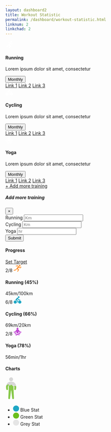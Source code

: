 ```yaml
---
layout: dashboard2
title: Workout Statistic
permalink: /dashboard/workout-statistic.html
linknum: 2
linkchad: 2
---
```

<div class="container-fluid">
                <div class="row">
					<div class="col-xl-9 col-xxl-8">
						<div class="row">
							<div class="col-xl-12">
								<div class="card">
									<div class="card-header d-sm-flex d-block pb-0 border-0">
										<div class="d-flex align-items-center">
											<span class="p-3 mr-3 rounded bg-warning">
												<svg width="24" height="24" viewBox="0 0 24 24" fill="none" xmlns="http://www.w3.org/2000/svg">
													<g clip-path="url(#clip1)">
													<path d="M0.988957 17.0741C0.328275 17.2007 -0.104585 17.8386 0.0219823 18.4993C0.133362 19.0815 0.644694 19.4865 1.21678 19.4865C1.29272 19.4865 1.37119 19.4789 1.44713 19.4637L6.4592 18.5018C6.74524 18.4461 7.00091 18.2917 7.18316 18.0639L9.33481 15.3503L8.61593 14.9832C8.08435 14.7149 7.71475 14.2289 7.58818 13.6391L5.55804 16.1983L0.988957 17.0741Z" fill="white"/>
													<path d="M18.84 6.49306C20.3135 6.49306 21.508 5.29854 21.508 3.82502C21.508 2.3515 20.3135 1.15698 18.84 1.15698C17.3665 1.15698 16.1719 2.3515 16.1719 3.82502C16.1719 5.29854 17.3665 6.49306 18.84 6.49306Z" fill="white"/>
													<path d="M13.0179 3.15677C12.7369 2.86819 12.4762 2.75428 12.1902 2.75428C12.0864 2.75428 11.9826 2.76947 11.8712 2.79479L7.29203 3.88073C6.6592 4.03008 6.26937 4.66545 6.41872 5.29576C6.54782 5.83746 7.02877 6.20198 7.56289 6.20198C7.65404 6.20198 7.74514 6.19185 7.8363 6.16907L11.7371 5.24513C11.9902 5.52611 13.2584 6.90063 13.4888 7.14364C11.8763 8.87002 10.2639 10.5939 8.65137 12.3202C8.62605 12.3481 8.60329 12.3759 8.58049 12.4038C8.10966 13.0037 8.25397 13.9454 8.96275 14.3023L13.9064 16.826L11.3397 20.985C10.9878 21.5571 11.165 22.3064 11.7371 22.6608C11.9371 22.7848 12.1573 22.843 12.375 22.843C12.7825 22.843 13.1824 22.638 13.4128 22.2659L16.6732 16.983C16.8529 16.6919 16.901 16.34 16.8074 16.0135C16.7137 15.6844 16.4884 15.411 16.1821 15.2566L12.8331 13.553L16.3543 9.78636L19.0122 12.0393C19.2324 12.2266 19.5032 12.3177 19.7716 12.3177C20.0601 12.3177 20.3487 12.2114 20.574 12.0038L23.6243 9.16112C24.1002 8.71814 24.128 7.97392 23.685 7.49803C23.4521 7.24996 23.1383 7.12339 22.8244 7.12339C22.5383 7.12339 22.2497 7.22717 22.0245 7.43727L19.7412 9.56107C19.7386 9.56361 14.0178 4.18196 13.0179 3.15677Z" fill="white"/>
													</g>
													<defs>
													<clipPath id="clip1">
													<rect width="24" height="24" fill="white"/>
													</clipPath>
													</defs>
												</svg>
											</span>
											<div class="mr-auto pr-3">
												<h4 class="text-black fs-20">Running</h4>
												<p class="fs-13 mb-0 text-black">Lorem ipsum dolor sit amet, consectetur</p>
											</div>
										</div>
										<div class="dropdown mt-sm-0 mt-3">
											<button type="button" class="btn rounded border border-light dropdown-toggle" data-toggle="dropdown" aria-expanded="false">
												Monthly
											</button>
											<div class="dropdown-menu dropdown-menu-right">
												<a class="dropdown-item" href="javascript:void(0);">Link 1</a>
												<a class="dropdown-item" href="javascript:void(0);">Link 2</a>
												<a class="dropdown-item" href="javascript:void(0);">Link 3</a>
											</div>
										</div>
									</div>
									<div class="card-body pb-0">
										<div id="chartBar"></div>
									</div>
								</div>
							</div>
							<div class="col-xl-12">
								<div class="card">
									<div class="card-header d-sm-flex d-block pb-0 border-0">
										<div class="d-flex align-items-center">
											<span class="p-3 mr-3 rounded bg-info">
												<svg width="24" height="24" viewBox="0 0 24 24" fill="none" xmlns="http://www.w3.org/2000/svg">
													<path d="M10.8586 5.22599L5.87121 10.5543C5.50758 11.0846 5.64394 11.8068 6.17172 12.1679L11.1945 15.6098V18.9558C11.1945 19.5921 11.6995 20.125 12.3359 20.1376C12.9874 20.1477 13.5177 19.625 13.5177 18.976V15.0013C13.5177 14.6174 13.3283 14.2588 13.0126 14.0442L9.79041 11.8346L12.5025 8.95836L13.8914 12.1225C14.0758 12.5442 14.4949 12.817 14.9546 12.817H19.1844C19.8207 12.817 20.3536 12.3119 20.3662 11.6755C20.3763 11.024 19.8536 10.4937 19.2046 10.4937H15.7172C15.2576 9.44824 14.7677 8.41288 14.3409 7.35228C14.1237 6.81693 14.0025 6.5846 13.6036 6.21592C13.5227 6.14016 12.9596 5.62501 12.4571 5.16541C11.995 4.74619 11.2828 4.77397 10.8586 5.22599Z" fill="white"/>
													<path d="M15.6162 5.80681C17.0861 5.80681 18.2778 4.61517 18.2778 3.1452C18.2778 1.67523 17.0861 0.483582 15.6162 0.483582C14.1462 0.483582 12.9545 1.67523 12.9545 3.1452C12.9545 4.61517 14.1462 5.80681 15.6162 5.80681Z" fill="white"/>
													<path d="M4.89899 23.5164C7.60463 23.5164 9.79798 21.3231 9.79798 18.6174C9.79798 15.9118 7.60463 13.7184 4.89899 13.7184C2.19335 13.7184 0 15.9118 0 18.6174C0 21.3231 2.19335 23.5164 4.89899 23.5164Z" fill="white"/>
													<path d="M19.101 23.5164C21.8066 23.5164 24 21.3231 24 18.6174C24 15.9118 21.8066 13.7184 19.101 13.7184C16.3954 13.7184 14.202 15.9118 14.202 18.6174C14.202 21.3231 16.3954 23.5164 19.101 23.5164Z" fill="white"/>
												</svg>
											</span>
											<div class="mr-auto pr-3">
												<h4 class="text-black fs-20">Cycling</h4>
												<p class="fs-13 mb-0 text-black">Lorem ipsum dolor sit amet, consectetur</p>
											</div>
										</div>
										<div class="dropdown mt-sm-0 mt-3">
											<button type="button" class="btn rounded border border-light dropdown-toggle" data-toggle="dropdown" aria-expanded="false">
												Monthly
											</button>
											<div class="dropdown-menu dropdown-menu-right">
												<a class="dropdown-item" href="javascript:void(0);">Link 1</a>
												<a class="dropdown-item" href="javascript:void(0);">Link 2</a>
												<a class="dropdown-item" href="javascript:void(0);">Link 3</a>
											</div>
										</div>
									</div>
									<div class="card-body pb-0">
										<div id="chartBar2"></div>
									</div>
								</div>
							</div>
							<div class="col-xl-12">
								<div class="card">
									<div class="card-header d-sm-flex d-block pb-0 border-0">
										<div class="d-flex align-items-center">
											<span class="p-3 mr-3 rounded bg-secondary">
												<svg width="24" height="24" viewBox="0 0 24 24" fill="none" xmlns="http://www.w3.org/2000/svg">
													<g clip-path="url(#clip2)">
													<path d="M11.9997 5.9999C13.6565 5.9999 14.9997 4.65677 14.9997 2.99995C14.9997 1.34312 13.6565 0 11.9997 0C10.3429 0 8.99977 1.34312 8.99977 2.99995C8.99977 4.65677 10.3429 5.9999 11.9997 5.9999Z" fill="white"/>
													<path d="M17.8305 21.8297L14.136 23.2153L15.9733 23.9042C16.7639 24.1978 17.6171 23.791 17.9046 23.0261C18.0576 22.618 18.0124 22.1905 17.8305 21.8297Z" fill="white"/>
													<path d="M5.02674 16.5949C4.2526 16.3078 3.38687 16.6974 3.0954 17.473C2.80464 18.2486 3.19796 19.1128 3.97351 19.4043L5.59177 20.0111L9.86409 18.4088L5.02674 16.5949Z" fill="white"/>
													<path d="M20.9045 17.473C20.613 16.6974 19.7473 16.3078 18.9732 16.5949L6.97342 21.0948C6.19778 21.3863 5.8045 22.2505 6.09527 23.0262C6.38275 23.7908 7.23569 24.198 8.02661 23.9043L20.0264 19.4044C20.802 19.1129 21.1953 18.2487 20.9045 17.473Z" fill="white"/>
													<path d="M22.4997 11.9998H18.9271L16.3417 6.82899C16.073 6.29213 15.5264 5.98627 14.9631 5.99991L11.9997 5.9999L9.0366 5.99991C8.4734 5.98627 7.92754 6.29217 7.65825 6.82899L5.07286 11.9998H1.50019C0.671868 11.9998 0.000244141 12.6714 0.000244141 13.4997C0.000244141 14.328 0.671868 14.9997 1.50019 14.9997H6.00009C6.56845 14.9997 7.08773 14.6789 7.34184 14.1706L8.99999 10.8543V16.483L11.9998 17.6079L14.9999 16.4827V10.8543L16.658 14.1706C16.9122 14.6789 17.4315 14.9997 17.9998 14.9997H22.4997C23.328 14.9997 23.9996 14.328 23.9996 13.4997C23.9996 12.6714 23.3281 11.9998 22.4997 11.9998Z" fill="white"/>
													</g>
													<defs>
													<clipPath id="clip2">
													<rect width="24" height="24" fill="white"/>
													</clipPath>
													</defs>
												</svg>
											</span>
											<div class="mr-auto pr-3">
												<h4 class="text-black fs-20">Yoga</h4>
												<p class="fs-13 mb-0 text-black">Lorem ipsum dolor sit amet, consectetur</p>
											</div>
										</div>
										<div class="dropdown mt-sm-0 mt-3">
											<button type="button" class="btn rounded border border-light dropdown-toggle" data-toggle="dropdown" aria-expanded="false">
												Monthly
											</button>
											<div class="dropdown-menu dropdown-menu-right">
												<a class="dropdown-item" href="javascript:void(0);">Link 1</a>
												<a class="dropdown-item" href="javascript:void(0);">Link 2</a>
												<a class="dropdown-item" href="javascript:void(0);">Link 3</a>
											</div>
										</div>
									</div>
									<div class="card-body pb-0">
										<div id="chartBar3"></div>
									</div>
								</div>
							</div>
						</div>
					</div>
					<div class="col-xl-3 col-xxl-4">	
						<div class="row">
							<div class="col-xl-12">
								<div class="card">
									<div class="card-body p-0">
										<a href="javascript:void(0);" class="bg-primary text-white text-center p-4 fs-20 d-block rounded" data-toggle="modal" data-target="#addMoreTraining">+ Add more training</a>
										<!-- Modal -->
										<div class="modal fade" id="addMoreTraining">
											<div class="modal-dialog modal-dialog-centered" role="document">
												<div class="modal-content">
													<div class="modal-header">
														<h5 class="modal-title">Add more training</h5>
														<button type="button" class="close" data-dismiss="modal"><span>&times;</span>
														</button>
													</div>
													<div class="modal-body">
														<form>
															<div class="form-group">
																<label>Running</label>
																<input type="text" class="form-control" placeholder="Km">
															</div>
															<div class="form-group">
																<label>Cycling</label>
																<input type="text" class="form-control" placeholder="Km">
															</div>
															<div class="form-group">
																<label>Yoga</label>
																<input type="text" class="form-control" placeholder="hr">
															</div>
															<button class="btn btn-primary">Submit</button>
														</form>
													</div>
												</div>
											</div>
										</div>
									</div>
								</div>
							</div>
							<div class="col-xl-12 col-md-6">
								<div class="card">
									<div class="card-header flex-wrap border-0 pb-0">
										<h4 class="text-black fs-20 mb-3">Progress</h4>
										<a href="workout-statistic.html" class="btn btn-outline-light btn-rounded">Set Target</a>
									</div>
									<div class="card-body">
										<div class="d-flex mb-sm-5 mb-3">
											<div class="d-inline-block relative donut-chart-sale mr-3">
												<span class="donut" data-peity='{ "fill": ["rgb(255, 148, 50)", "rgba(236, 236, 236, 1)"],   "innerRadius": 34, "radius": 10}'>2/8</span>
												<small>
													<svg width="24" height="24" viewBox="0 0 24 24" fill="none" xmlns="http://www.w3.org/2000/svg">
														<g clip-path="url(#clip3)">
														<path d="M0.988957 17.0741C0.328275 17.2007 -0.104585 17.8386 0.0219821 18.4993C0.133361 19.0815 0.644693 19.4865 1.21678 19.4865C1.29272 19.4865 1.37119 19.4789 1.44713 19.4637L6.4592 18.5018C6.74524 18.4461 7.0009 18.2917 7.18316 18.0639L9.33481 15.3503L8.61593 14.9832C8.08435 14.7149 7.71474 14.2289 7.58818 13.6391L5.55804 16.1983L0.988957 17.0741Z" fill="#FF9432"/>
														<path d="M18.84 6.49306C20.3135 6.49306 21.508 5.29854 21.508 3.82502C21.508 2.3515 20.3135 1.15698 18.84 1.15698C17.3665 1.15698 16.1719 2.3515 16.1719 3.82502C16.1719 5.29854 17.3665 6.49306 18.84 6.49306Z" fill="#FF9432"/>
														<path d="M13.0179 3.15677C12.7369 2.8682 12.4762 2.75428 12.1902 2.75428C12.0864 2.75428 11.9826 2.76947 11.8712 2.79479L7.29203 3.88073C6.6592 4.03008 6.26937 4.66545 6.41872 5.29576C6.54782 5.83746 7.02877 6.20198 7.56289 6.20198C7.65404 6.20198 7.74514 6.19185 7.8363 6.16907L11.7371 5.24513C11.9902 5.52611 13.2584 6.90063 13.4888 7.14364C11.8763 8.87002 10.2639 10.5939 8.65137 12.3202C8.62605 12.3481 8.60329 12.3759 8.58049 12.4038C8.10966 13.0037 8.25397 13.9454 8.96275 14.3023L13.9064 16.826L11.3397 20.985C10.9878 21.5571 11.165 22.3064 11.7371 22.6608C11.9371 22.7848 12.1573 22.843 12.375 22.843C12.7825 22.843 13.1824 22.638 13.4128 22.2659L16.6732 16.983C16.8529 16.6919 16.901 16.34 16.8074 16.0135C16.7137 15.6844 16.4884 15.411 16.1821 15.2566L12.8331 13.553L16.3543 9.78636L19.0122 12.0393C19.2324 12.2266 19.5032 12.3177 19.7716 12.3177C20.0601 12.3177 20.3487 12.2114 20.574 12.0038L23.6243 9.16112C24.1002 8.71814 24.128 7.97392 23.685 7.49803C23.4521 7.24996 23.1383 7.12339 22.8244 7.12339C22.5383 7.12339 22.2497 7.22717 22.0245 7.43728L19.7412 9.56107C19.7386 9.56361 14.0178 4.18196 13.0179 3.15677Z" fill="#FF9432"/>
														</g>
														<defs>
														<clipPath id="clip3">
														<rect width="24" height="24" fill="white"/>
														</clipPath>
														</defs>
													</svg>
												</small>
											</div>
											<div>
												<h4 class="fs-18 text-black">Running (45%)</h4>
												<span>45km/100km</span>
											</div>
										</div>
										<div class="d-flex mb-sm-5 mb-3">
											<div class="d-inline-block relative donut-chart-sale mr-3">
												<span class="donut" data-peity='{ "fill": ["rgb(30, 167, 197)", "rgba(236, 236, 236, 1)"],   "innerRadius": 34, "radius": 10}'>6/8</span>
												<small>
													<svg width="24" height="24" viewBox="0 0 24 24" fill="none" xmlns="http://www.w3.org/2000/svg">
														<g clip-path="url(#clip4)">
														<path d="M10.8586 5.22599L5.87121 10.5543C5.50758 11.0846 5.64394 11.8068 6.17172 12.1679L11.1945 15.6098L11.1945 18.9558C11.1945 19.5921 11.6995 20.125 12.3359 20.1376C12.9874 20.1477 13.5177 19.625 13.5177 18.976L13.5177 15.0013C13.5177 14.6174 13.3283 14.2588 13.0126 14.0442L9.79041 11.8346L12.5025 8.95836L13.8914 12.1225C14.0758 12.5442 14.4949 12.817 14.9546 12.817L19.1844 12.817C19.8207 12.817 20.3536 12.3119 20.3662 11.6755C20.3763 11.024 19.8536 10.4937 19.2046 10.4937L15.7172 10.4937C15.2576 9.44824 14.7677 8.41288 14.3409 7.35228C14.1237 6.81693 14.0025 6.5846 13.6036 6.21592C13.5227 6.14016 12.9596 5.62501 12.4571 5.16541C11.995 4.74619 11.2828 4.77397 10.8586 5.22599Z" fill="#1EA7C5"/>
														<path d="M15.6162 5.80681C17.0861 5.80681 18.2778 4.61517 18.2778 3.1452C18.2778 1.67523 17.0861 0.483582 15.6162 0.483582C14.1462 0.483582 12.9545 1.67523 12.9545 3.1452C12.9545 4.61517 14.1462 5.80681 15.6162 5.80681Z" fill="#1EA7C5"/>
														<path d="M4.89899 23.5164C7.60463 23.5164 9.79798 21.3231 9.79798 18.6174C9.79798 15.9118 7.60463 13.7184 4.89899 13.7184C2.19335 13.7184 -1.81927e-07 15.9118 -2.13831e-07 18.6174C-2.45735e-07 21.3231 2.19335 23.5164 4.89899 23.5164Z" fill="#1EA7C5"/>
														<path d="M19.101 23.5164C21.8066 23.5164 24 21.3231 24 18.6174C24 15.9118 21.8066 13.7184 19.101 13.7184C16.3954 13.7184 14.202 15.9118 14.202 18.6174C14.202 21.3231 16.3954 23.5164 19.101 23.5164Z" fill="#1EA7C5"/>
														</g>
														<defs>
														<clipPath id="clip4">
														<rect width="24" height="24" fill="white"/>
														</clipPath>
														</defs>
													</svg>
												</small>
											</div>
											<div>
												<h4 class="fs-18 text-black">Cycling (66%)</h4>
												<span>69km/20km</span>
											</div>
										</div>
										<div class="d-flex">
											<div class="d-inline-block relative donut-chart-sale mr-3">
												<span class="donut" data-peity='{ "fill": ["rgb(192, 70, 211)", "rgba(236, 236, 236, 1)"],   "innerRadius": 34, "radius": 10}'>2/8</span>
												<small>
													<svg width="24" height="24" viewBox="0 0 24 24" fill="none" xmlns="http://www.w3.org/2000/svg">
														<g clip-path="url(#clip5)">
														<path d="M11.9997 5.9999C13.6565 5.9999 14.9997 4.65677 14.9997 2.99995C14.9997 1.34312 13.6565 1.61033e-07 11.9997 1.41496e-07C10.3429 1.21959e-07 8.99977 1.34312 8.99977 2.99995C8.99977 4.65677 10.3429 5.9999 11.9997 5.9999Z" fill="#C046D3"/>
														<path d="M17.8305 21.8297L14.136 23.2153L15.9733 23.9042C16.7639 24.1978 17.6171 23.791 17.9046 23.0261C18.0576 22.618 18.0124 22.1905 17.8305 21.8297Z" fill="#C046D3"/>
														<path d="M5.02674 16.5949C4.2526 16.3078 3.38687 16.6974 3.0954 17.473C2.80464 18.2486 3.19796 19.1128 3.97351 19.4043L5.59177 20.0111L9.86409 18.4088L5.02674 16.5949Z" fill="#C046D3"/>
														<path d="M20.9045 17.473C20.613 16.6974 19.7473 16.3078 18.9732 16.5949L6.97342 21.0948C6.19778 21.3863 5.8045 22.2505 6.09527 23.0262C6.38275 23.7908 7.23569 24.198 8.02661 23.9043L20.0263 19.4044C20.802 19.1129 21.1953 18.2487 20.9045 17.473Z" fill="#C046D3"/>
														<path d="M22.4997 11.9998L18.9271 11.9998L16.3417 6.82899C16.073 6.29213 15.5264 5.98627 14.9631 5.99991L11.9997 5.9999L9.0366 5.99991C8.4734 5.98627 7.92754 6.29217 7.65825 6.82899L5.07286 11.9998L1.50019 11.9998C0.671868 11.9998 0.000243991 12.6714 0.000243981 13.4997C0.000243972 14.328 0.671868 14.9997 1.50019 14.9997L6.00009 14.9997C6.56845 14.9997 7.08773 14.6789 7.34184 14.1706L8.99999 10.8543L8.99999 16.483L11.9998 17.6079L14.9999 16.4827L14.9999 10.8543L16.658 14.1706C16.9122 14.6789 17.4315 14.9997 17.9998 14.9997L22.4997 14.9997C23.328 14.9997 23.9996 14.328 23.9996 13.4997C23.9996 12.6714 23.3281 11.9998 22.4997 11.9998Z" fill="#C046D3"/>
														</g>
														<defs>
														<clipPath id="clip5">
														<rect width="24" height="24" fill="white"/>
														</clipPath>
														</defs>
													</svg>
												</small>
											</div>
											<div>
												<h4 class="fs-18 text-black">Yoga (78%)</h4>
												<span>56min/1hr</span>
											</div>
										</div>
									</div>
								</div>
							</div>
							<div class="col-xl-12 col-md-6">
								<div class="card">
									<div class="card-header border-0 pb-0">
										<h4 class="text-black fs-20 mb-0">Charts</h4>
									</div>
									<div class="card-body text-center">
										<div class="man-chart mb-4">
											<div id="pieChart"></div>
											<svg width="39" height="74" viewBox="0 0 39 74" fill="none" xmlns="http://www.w3.org/2000/svg">
												<path d="M30.5324 18.9448C27.792 15.402 23.576 13.6 18 13.6C12.424 13.6 8.20798 15.402 5.46758 18.9448C0.0819769 25.908 2.86998 36.9376 2.99238 37.4C3.34496 38.8603 4.81444 39.7583 6.27474 39.4057C7.71974 39.0568 8.617 37.6123 8.28958 36.1624C8.28958 36.0808 6.69838 27.8596 10.3296 23.3988L10.5268 23.1676V36.6588L9.16678 65.1508C9.09198 66.6164 10.1932 67.8771 11.6556 68H11.88C13.2658 68.0095 14.4371 66.9758 14.6 65.5996L17.5308 40.8H18.4624L21.4 65.5996C21.5628 66.9758 22.7341 68.0095 24.12 68H24.3512C25.8135 67.8771 26.9148 66.6164 26.84 65.1508L25.48 36.6588V23.1744L25.6636 23.392C29.3356 27.88 27.7036 36.074 27.7036 36.176C27.3656 37.6407 28.2789 39.1021 29.7436 39.44C31.2083 39.778 32.6696 38.8647 33.0076 37.4C33.13 36.9376 35.918 25.908 30.5324 18.9448Z" fill="#D8D8D8"/>
												<path d="M17.9999 12.24C21.3799 12.24 24.12 9.49998 24.12 6.12C24.12 2.74002 21.3799 0 17.9999 0C14.62 0 11.8799 2.74002 11.8799 6.12C11.8799 9.49998 14.62 12.24 17.9999 12.24Z" fill="#D8D8D8"/>
												<mask id="mask0" maskUnits="userSpaceOnUse" x="0" y="21" width="39" height="53">
												<path d="M0 28.6827C0 26.841 1.39216 25.2974 3.22404 25.1079L3.29046 25.101C4.246 25.0022 5.11673 24.5084 5.69211 23.7392L6.17041 23.0997C7.53814 21.2711 10.3705 21.5997 11.2832 23.6929L11.4012 23.9634C12.2643 25.9427 14.9458 26.2466 16.2299 24.5106V24.5106C17.3481 22.9991 19.6073 22.9931 20.7335 24.4987L21.5805 25.6312C22.4095 26.7395 23.7687 27.3189 25.1423 27.1496L28.3724 26.7515C34.0189 26.0554 39 30.4603 39 36.1495V54.5C39 65.2696 30.2696 74 19.5 74V74C8.73045 74 0 65.2696 0 54.5V28.6827Z" fill="#C4C4C4"/>
												</mask>
												<g mask="url(#mask0)">
												<path d="M30.5324 18.9448C27.792 15.402 23.576 13.6 18 13.6C12.424 13.6 8.20798 15.402 5.46758 18.9448C0.0819769 25.908 2.86998 36.9376 2.99238 37.4C3.34496 38.8603 4.81444 39.7583 6.27474 39.4057C7.71974 39.0568 8.617 37.6123 8.28958 36.1624C8.28958 36.0808 6.69838 27.8596 10.3296 23.3988L10.5268 23.1676V36.6588L9.16678 65.1508C9.09198 66.6164 10.1932 67.8771 11.6556 68H11.88C13.2658 68.0095 14.4371 66.9758 14.6 65.5996L17.5308 40.8H18.4624L21.4 65.5996C21.5628 66.9758 22.7341 68.0095 24.12 68H24.3512C25.8135 67.8771 26.9148 66.6164 26.84 65.1508L25.48 36.6588V23.1744L25.6636 23.392C29.3356 27.88 27.7036 36.074 27.7036 36.176C27.3656 37.6407 28.2789 39.1021 29.7436 39.44C31.2083 39.778 32.6696 38.8647 33.0076 37.4C33.13 36.9376 35.918 25.908 30.5324 18.9448Z" fill="#6EC51E"/>
												<path d="M17.9999 12.24C21.3799 12.24 24.12 9.49998 24.12 6.12C24.12 2.74002 21.3799 0 17.9999 0C14.62 0 11.8799 2.74002 11.8799 6.12C11.8799 9.49998 14.62 12.24 17.9999 12.24Z" fill="#6EC51E"/>
												</g>
											</svg>
										</div>
										<ul class="d-flex flex-wrap">
											<li class="mr-5 mb-2">
												<svg class="mr-2" width="19" height="19" viewBox="0 0 19 19" fill="none" xmlns="http://www.w3.org/2000/svg">
													<rect width="19" height="19" rx="9.5" fill="#1EA7C5"/>
												</svg>
												<span class="fs-12 text-black">Blue Stat</span>
											</li>
											<li class="mr-5 mb-2">
												<svg class="mr-2" width="19" height="19" viewBox="0 0 19 19" fill="none" xmlns="http://www.w3.org/2000/svg">
													<rect width="19" height="19" rx="9.5" fill="#6BBF1D"/>
												</svg>
												<span class="fs-12 text-black">Green Stat</span>
											</li>
											<li class="mr-5 mb-2">
												<svg class="mr-2" width="19" height="19" viewBox="0 0 19 19" fill="none" xmlns="http://www.w3.org/2000/svg">
													<rect width="19" height="19" rx="9.5" fill="#E5E5E5"/>
												</svg>
												<span class="fs-12 text-black">Grey Stat</span>
											</li>
										</ul>
									</div>
								</div>
							</div>
						</div>
					</div>
				</div>
            </div>
